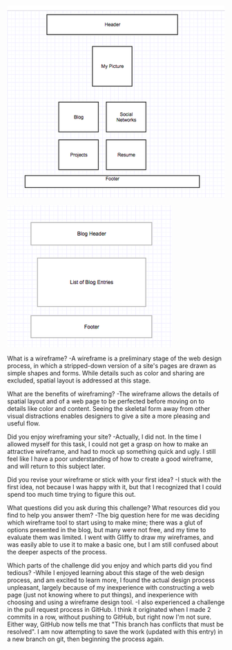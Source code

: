 ![This is a terrible wireframe](/week-2/imgs/wireframe-index.png "Index wireframe")

![This one needs work too](/week-2/imgs/wireframe-blog-index.png "Blog page wireframe")

What is a wireframe?
-A wireframe is a preliminary stage of the web design process, in which a stripped-down version of a site's pages are drawn as simple shapes and forms. While details such as color and sharing are excluded, spatial layout is addressed at this stage.

What are the benefits of wireframing?
-The wireframe allows the details of spatial layout and of a web page to be perfected before moving on to details like color and content. Seeing the skeletal form away from other visual distractions enables designers to give a site a more pleasing and useful flow.

Did you enjoy wireframing your site?
-Actually, I did not. In the time I allowed myself for this task, I could not get a grasp on how to make an attractive wireframe, and had to mock up something quick and ugly. I still feel like I have a poor understanding of how to create a good wireframe, and will return to this subject later.

Did you revise your wireframe or stick with your first idea?
-I stuck with the first idea, not because I was happy with it, but that I recognized that I could spend too much time trying to figure this out.

What questions did you ask during this challenge? What resources did you find to help you answer them?
-The big question here for me was deciding which wireframe tool to start using to make mine; there was a glut of options presented in the blog, but many were not free, and my time to evaluate them was limited. I went with Gliffy to draw my wireframes, and was easily able to use it to make a basic one, but I am still confused about the deeper aspects of the process.

Which parts of the challenge did you enjoy and which parts did you find tedious?
-While I enjoyed learning about this stage of the web design process, and am excited to learn more, I found the actual design process unpleasant, largely because of my inexperience with constructing a web page (just not knowing where to put things), and inexperience with choosing and using a wireframe design tool.
-I also experienced a challenge in the pull request process in GitHub. I think it originated when I made 2 commits in a row, without pushing to GitHub, but right now I'm not sure. Either way, GitHub now tells me that "This branch has conflicts that must be resolved". I am now attempting to save the work (updated with this entry) in a new branch on git, then beginning the process again.